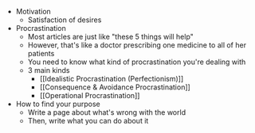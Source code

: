 - Motivation
    - Satisfaction of desires
- Procrastination
	- Most articles are just like "these 5 things will help" 
	- However, that's like a doctor prescribing one medicine to all of her patients
	- You need to know what kind of procrastination you're dealing with
	- 3 main kinds
		- [[Idealistic Procrastination (Perfectionism)]]
		- [[Consequence & Avoidance Procrastination]]
		- [[Operational Procrastination]]
- How to find your purpose
    - Write a page about what's wrong with the world
    - Then, write what you can do about it
